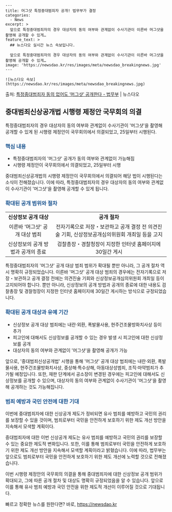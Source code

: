     ---
    title: 머그샷 특정중대범죄자 공개! 법무부가 결정
    categories:
      - News
    excerpt: >
      앞으로 특정중대범죄자의 경우 대상자의 동의 여부와 관계없이 수사기관이 이른바 머그샷을 촬영해 공개할 수 있게…
    feature_text: >
      ## 뉴스다오 실시간 뉴스 속보입니다.
    
      앞으로 특정중대범죄자의 경우 대상자의 동의 여부와 관계없이 수사기관이 이른바 머그샷을 촬영해 공개할 수 있게…
    image: 'https://newsdao.kr/res/images/meta/newsdao_breakingnews.jpg'
    ---
    
    ![뉴스다오 속보](https://newsdao.kr/res/images/meta/newsdao_breakingnews.jpg)

<p>출처: <a href="https://newsdao.kr/3015" rel="dofollow">특정중대범죄자 동의 없어도 ‘머그샷’ 공개한다 - 법무부</a> | 뉴스다오</p>

<h2 data-ke-size="size26">중대범죄신상공개법 시행령 제정안 국무회의 의결</h2>
<p data-ke-size="size16">특정중대범죄자의 경우 대상자의 동의 여부와 관계없이 수사기관이 '머그샷'을 촬영해 공개할 수 있게 된 시행령 제정안이 국무회의에서 의결되었고, 25일부터 시행된다.</p>

<h3><b><span style="color: #1a5490;">핵심 내용</span></b></h3>
<ul>
	<li>특정중대범죄자의 '머그샷' 공개가 동의 여부와 관계없이 가능해짐</li>
	<li>시행령 제정안이 국무회의에서 의결되었고, 25일부터 시행</li>
</ul>

중대범죄신상공개법의 시행령 제정안이 국무회의에서 의결되어 해당 법이 시행된다는 소식이 전해졌습니다. 이에 따라, 특정중대범죄자의 경우 대상자의 동의 여부와 관계없이 수사기관이 '머그샷'을 촬영해 공개할 수 있게 됩니다.

<h3><b><span style="color: #1a5490;">확대된 공개 범위와 절차</span></b></h3>
<table>
	<tr>
		<td style="text-align: center; height: 17px;"><b>신상정보 공개 대상</b></td>
		<td style="text-align: center; height: 17px;"><b>공개 절차</b></td>
	</tr>
	<tr>
		<td style="text-align: center; height: 17px;">이른바 '머그샷' 공개 대상 범죄</td>
		<td style="text-align: center; height: 17px;">전자기록으로 저장・보관하고 공개 결정 전 의견진술 기회, 신상정보공개심의위원회 개최일 등을 고지</td>
	</tr>
	<tr>
		<td style="text-align: center; height: 17px;">신상정보의 공개 방법과 공개의 종료</td>
		<td style="text-align: center; height: 17px;">검찰총장・경찰청장이 지정한 인터넷 홈페이지에 30일간 게시</td>
	</tr>
</table>

특정중대범죄자의 '머그샷' 공개 대상 범죄 범위가 확대될 뿐만 아니라, 그 공개 절차 역시 명확히 규정되었습니다. 이른바 '머그샷' 공개 대상 범죄의 경우에는 전자기록으로 저장・보관하고 공개 결정 전에는 의견진술 기회와 신상정보공개심의위원회 개최일 등이 고지되어야 합니다. 뿐만 아니라, 신상정보의 공개 방법과 공개의 종료에 대한 내용도 검찰총장 및 경찰청장이 지정한 인터넷 홈페이지에 30일간 게시하는 방식으로 규정되었습니다.

<h3><b><span style="color: #1a5490;">확대된 공개 대상과 유예 기간</span></b></h3>
<ul>
	<li>신상정보 공개 대상 범죄에는 내란·외환, 폭발물사용, 현주건조물방화치사상 등이 추가</li>
	<li>피고인에 대해서도 신상정보를 공개할 수 있는 경우 발생 시 피고인에 대한 신상정보를 공개</li>
	<li>대상자의 동의 여부와 관계없이 '머그샷'을 촬영해 공개가 가능</li>
</ul>

앞으로, '중대범죄신상공개법' 시행을 통해 '머그샷' 공개 대상 범죄에는 내란·외환, 폭발물사용, 현주건조물방화치사상, 중상해·특수상해, 아동대상성범죄, 조직·마약범죄가 추가될 예정입니다. 또한, 재판 단계에서 공소장이 변경된 경우에는 피고인에 대해서도 신상정보를 공개할 수 있으며, 대상자의 동의 여부와 관계없이 수사기관이 '머그샷'을 촬영해 공개하는 것도 가능해집니다.

<h3><b><span style="color: #1a5490;">범죄 예방과 국민 안전에 대한 기대</span></b></h3>
<p data-ke-size="size16">이번에 중대범죄자에 대한 신상공개 제도가 정비되면 유사 범죄를 예방하고 국민의 권리를 보장할 수 있을 것이며, 범죄로부터 국민을 안전하게 보호하기 위한 제도 개선 방안을 지속해서 모색할 계획이다.</p>

중대범죄자에 대한 이번 신상공개 제도는 유사 범죄를 예방하고 국민의 권리를 보장할 수 있는 중요한 제도적 변화입니다. 또한, 이를 통해 범죄로부터 국민을 안전하게 보호하기 위한 제도 개선 방안을 지속해서 모색할 계획이라고 밝혔습니다. 이에 따라, 법무부는 앞으로도 범죄로부터 국민을 안전하게 보호하기 위한 제도 개선에 노력할 것으로 전해졌습니다.

이번 시행령 제정안의 국무회의 의결을 통해 중대범죄자에 대한 신상정보 공개 범위가 확대되고, 그에 따른 공개 절차 및 대상도 명확히 규정되었음을 알 수 있습니다. 앞으로 이를 통해 유사 범죄 예방과 국민 안전을 위한 제도적 개선이 이루어질 것으로 기대됩니다.</p> 

빠르고 정확한 뉴스를 원한다면? 바로, <a href="https://newsdao.kr" rel="dofollow">https://newsdao.kr</a>


    
